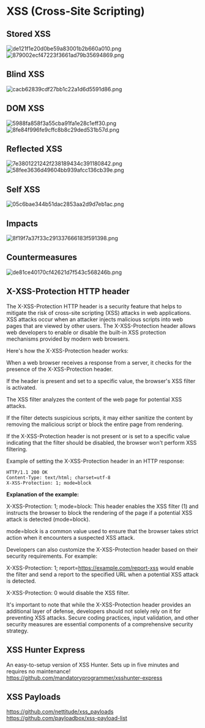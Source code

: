 # XSS (Cross-Site Scripting)

## Stored XSS

![de121f1e20d0be59a83001b2b660a010.png](../../_resources/de121f1e20d0be59a83001b2b660a010.png)
![879002ecf47223f3661ad79b35694869.png](../../_resources/879002ecf47223f3661ad79b35694869.png)

## Blind XSS

![cacb62839cdf27bb1c22a1d6d5591d86.png](../../_resources/cacb62839cdf27bb1c22a1d6d5591d86.png)

## DOM XSS

![5988fa858f3a55cba91fa1e28c1eff30.png](../../_resources/5988fa858f3a55cba91fa1e28c1eff30.png)
![8fe84f996fe9cffc8b8c29ded531b57d.png](../../_resources/8fe84f996fe9cffc8b8c29ded531b57d.png)

## Reflected XSS

![7e3801221242f238189434c391180842.png](../../_resources/7e3801221242f238189434c391180842.png)
![58fee3636d49604bb939afcc136cb39e.png](../../_resources/58fee3636d49604bb939afcc136cb39e.png)

## Self XSS

![05c6bae344b51dac2853aa2d9d7eb1ac.png](../../_resources/05c6bae344b51dac2853aa2d9d7eb1ac.png)

## Impacts

![8f19f7a37f33c291337666183f591398.png](../../_resources/8f19f7a37f33c291337666183f591398.png)

## Countermeasures

![de81ce40170cf42621d7f543c568246b.png](../../_resources/de81ce40170cf42621d7f543c568246b.png)

## X-XSS-Protection HTTP header

The X-XSS-Protection HTTP header is a security feature that helps to mitigate the risk of cross-site scripting (XSS) attacks in web applications. XSS attacks occur when an attacker injects malicious scripts into web pages that are viewed by other users. The X-XSS-Protection header allows web developers to enable or disable the built-in XSS protection mechanisms provided by modern web browsers.

Here's how the X-XSS-Protection header works:

When a web browser receives a response from a server, it checks for the presence of the X-XSS-Protection header.

If the header is present and set to a specific value, the browser's XSS filter is activated.

The XSS filter analyzes the content of the web page for potential XSS attacks.

If the filter detects suspicious scripts, it may either sanitize the content by removing the malicious script or block the entire page from rendering.

If the X-XSS-Protection header is not present or is set to a specific value indicating that the filter should be disabled, the browser won't perform XSS filtering.

Example of setting the X-XSS-Protection header in an HTTP response:

```
HTTP/1.1 200 OK
Content-Type: text/html; charset=utf-8
X-XSS-Protection: 1; mode=block
```

**Explanation of the example:**

X-XSS-Protection: 1; mode=block: This header enables the XSS filter (1) and instructs the browser to block the rendering of the page if a potential XSS attack is detected (mode=block).

mode=block is a common value used to ensure that the browser takes strict action when it encounters a suspected XSS attack.

Developers can also customize the X-XSS-Protection header based on their security requirements. For example:

X-XSS-Protection: 1; report=<https://example.com/report-xss> would enable the filter and send a report to the specified URL when a potential XSS attack is detected.

X-XSS-Protection: 0 would disable the XSS filter.

It's important to note that while the X-XSS-Protection header provides an additional layer of defense, developers should not solely rely on it for preventing XSS attacks. Secure coding practices, input validation, and other security measures are essential components of a comprehensive security strategy.


## XSS Hunter Express

An easy-to-setup version of XSS Hunter. Sets up in five minutes and requires no maintenance!
https://github.com/mandatoryprogrammer/xsshunter-express

## XSS Payloads
https://github.com/nettitude/xss_payloads
https://github.com/payloadbox/xss-payload-list